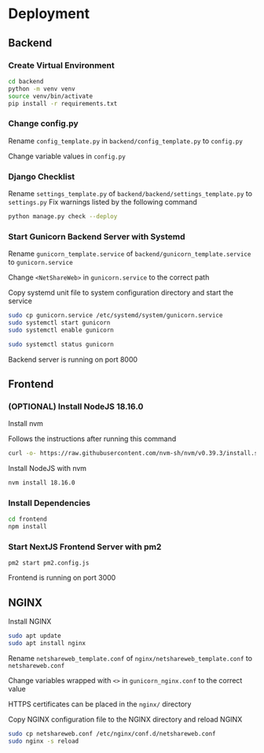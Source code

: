 # Deployment
## Backend
### Create Virtual Environment
```bash
cd backend
python -m venv venv
source venv/bin/activate
pip install -r requirements.txt
```

### Change config.py
Rename `config_template.py` in `backend/config_template.py` to `config.py`

Change variable values in `config.py`

### Django Checklist
Rename `settings_template.py` of `backend/backend/settings_template.py` to `settings.py`
Fix warnings listed by the following command
```bash
python manage.py check --deploy
```

### Start Gunicorn Backend Server with Systemd
Rename `gunicorn_template.service` of `backend/gunicorn_template.service` to `gunicorn.service`

Change `<NetShareWeb>` in `gunicorn.service` to the correct path

Copy systemd unit file to system configuration directory and start the service
```bash
sudo cp gunicorn.service /etc/systemd/system/gunicorn.service
sudo systemctl start gunicorn
sudo systemctl enable gunicorn

sudo systemctl status gunicorn
```
Backend server is running on port 8000

## Frontend
### (OPTIONAL) Install NodeJS 18.16.0
Install nvm

Follows the instructions after running this command
```bash
curl -o- https://raw.githubusercontent.com/nvm-sh/nvm/v0.39.3/install.sh | bash
```
Install NodeJS with nvm
```bash
nvm install 18.16.0
```
### Install Dependencies
```bash
cd frontend
npm install
```
### Start NextJS Frontend Server with pm2
```
pm2 start pm2.config.js
```
Frontend is running on port 3000
##  NGINX
Install NGINX
```bash
sudo apt update
sudo apt install nginx
```
Rename `netshareweb_template.conf` of `nginx/netshareweb_template.conf` to `netshareweb.conf`

Change variables wrapped with `<>` in `gunicorn_nginx.conf` to the correct value

HTTPS certificates can be placed in the `nginx/` directory

Copy NGINX configuration file to the NGINX directory and reload NGINX
```bash
sudo cp netshareweb.conf /etc/nginx/conf.d/netshareweb.conf
sudo nginx -s reload
```